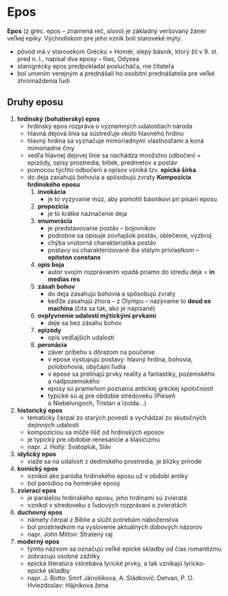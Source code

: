 # Epos

**Epos** (z gréc. epos – znamená reč, slovo) je základný veršovaný žáner veľkej epiky. Východiskom pre jeho vznik boli staroveké mýty.
- pôvod má v starovekom Grécku = Homér, slepý básnik, ktorý žil v 9. st. pred n. l., napísal dva eposy – Ilias, Odysea
- starogrécky epos predpokladal poslucháča, nie čitateľa
- bol umením verejným a prednášali ho osobitní prednášatelia pre veľké zhromaždenia ľudí

## Druhy eposu

1. **hrdinský (bohatiersky) epos**
   - hrdinský epos rozpráva o významných udalostiach národa
   - hlavná dejová línia sa sústreďuje okolo hlavného hrdinu
   - hlavný hrdina sa vyznačuje mimoriadnymi vlastnosťami a koná mimoriadne činy
   - vedľa hlavnej dejovej línie sa nachádza množstvo odbočení = epizódy, opisy prostredia, bitiek, predmetov a postáv
   - pomocou týchto odbočení a opisov vzniká tzv. **epická šírka**
   - do deja zasahujú bohovia a spôsobujú zvraty
     **Kompozícia hrdinského eposu**
     1. **invokácia** 
        - je to vyzývanie múz, aby pomohli básnikovi pri písaní eposu
     2. **propozícia**
        - je to krátke naznačenie deja
     3. **enumerácia**
        - je predstavovanie postáv – bojovníkov
        - podrobne sa opisuje zovňajšok postáv, oblečenie, výzbroj
        - chýba vnútorná charakteristika postáv
        - postavy sú charakterizované iba stálym prívlastkom – **epiteton constans**
     4. **opis boja**   
        - autor svojím rozprávaním vpadá priamo do stredu deja = **in medias res** 
     5. **zásah bohov**
        - do deja zasahujú bohovia a spôsobujú zvraty
        - keďže zasahujú zhora – z Olympu – nazývame to **deud ex machina** (číta sa tak, ako je napísané)
     6. **ovplyvnenie udalostí mýtickými prvkami**
        - deje sa bez zásahu bohov
     7. **epizódy** 
        - opis vedľajších udalostí
     8. **peronácia**
        - záver príbehu s dôrazom na poučenie
        - v epose vystupujú postavy: hlavný hrdina, bohovia, polobohovia, obyčajní ľudia
        - v epose sa prelínajú prvky reality a fantastiky, pozemského a nadpozemského
        - eposy sú prameňom poznania antickej gréckej spoločnosti
        - typické sú aj pre obdobie stredoveku (Pieseň o Niebelungoch, Tristan a Izolda\...)
2. **historický epos**
   - tematicky čerpal zo starých povestí a vychádzal zo skutočných dejinných udalostí
   - kompozíciou sa môže líšiť od hrdinských eposov
   - je typický pre obdobie renesancie a klasicizmu 
   - napr. J. Hollý: Svatopluk, Sláv
3. **idylický epos**
   - viaže sa na udalosti z dedinského prostredia, je blízky prírode
4. **komický epos**
   - vznikol ako paródia hrdinského eposu už v období antiky
   - bol paródiou na homérske eposy
5. **zvierací epos**
   - je paralelou hrdinského eposu, jeho hrdinami sú zvieratá
   - vznikol v stredoveku z ľudových rozprávaní o zvieratách
6. **duchovný epos**
   - námety čerpal z Biblie a slúžil potrebám náboženstva
   - bol prostriedkom na vyslovenie aktuálnych dobových názorov
   - napr. John Milton: Stratený raj
7. **moderný epos**
   - týmto názvom sa označujú veľké epické skladby od čias romantizmu
   - zobrazujú osobné zážitky
   - epická literatúra vstrebáva lyrické prvky, a tak vznikajú lyricko-epické skladby
   - napr. J. Botto: Smrť Jánošíkova, A. Sládkovič: Detvan, P. O. Hviezdoslav: Hájnikova žena
